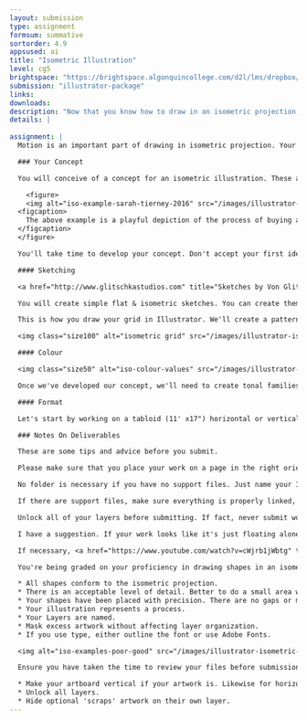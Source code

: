```yaml
---
layout: submission
type: assignment
formsum: summative
sortorder: 4.9
appsused: ai
title: "Isometric Illustration"
level: cg5
brightspace: "https://brightspace.algonquincollege.com/d2l/lms/dropbox/user/folder_submit_files.d2l?db=456565&grpid=0&isprv=0&bp=0&ou=463723"
submission: "illustrator-package"
links: 
downloads:
description: "Now that you know how to draw in an isometric projection, you'll illustrate a process with characters in it."
details: |
  
assignment: |
  Motion is an important part of drawing in isometric projection. Your assignment is to illustrate a process. As long as there's a start and a finish to your idea, your concept is a go.

  ### Your Concept

  You will conceive of a concept for an isometric illustration. These are the criteria. The theme must be obvious to a majority of people. Your illustration needs to explain a process. It can be composed of on object, like a complex space station, or it can be a scene with multiple objects.

    <figure>
    <img alt="iso-example-sarah-tierney-2016" src="/images/illustrator-isometric-illustration/iso-example-sarah-tierney-2016.jpg">
  <figcaption>
    The above example is a playful depiction of the process of buying a cake. by Sarah Tierney, 2016
  </figcaption>
  </figure>

  You'll take time to develop your concept. Don't accept your first idea. Save it and come up with more of them. Once you have a good list, then you can choose from those to have something which will really produce winning final artwork.

  #### Sketching

  <a href="http://www.glitschkastudios.com" title="Sketches by Von Glitschka" target="_blank"><img alt="iso-sketches" src="/images/illustrator-isometric-illustration/iso-sketches.jpg"></a>

  You will create simple flat & isometric sketches. You can create them in pieces or complete in an isometric view on a grid. You need to figure out what you're going to draw and how you're going to do it. Individual objects can be broken into their constituant parts and scenes can be drawn in isometric view on your grid.

  This is how you draw your grid in Illustrator. We'll create a pattern with the grid to easily cover a whole page.

  <img class="size100" alt="isometric grid" src="/images/illustrator-isometric-illustration/iso-grid.svg">

  #### Colour

  <img class="size50" alt="iso-colour-values" src="/images/illustrator-isometric-illustration/iso-colour-values.jpg">

  Once we've developed our concept, we'll need to create tonal families for objects in our scene.

  #### Format

  Let's start by working on a tabloid (11' x17") horizontal or vertical artboard.

  ### Notes On Deliverables

  These are some tips and advice before you submit.

  Please make sure that you place your work on a page in the right orientation relative to your artwork. If the overall shape of it is vertical, then go portrait. Same goes for horizontal/landscape.

  No folder is necessary if you have no support files. Just name your Illustrator document, zip it and submit.

  If there are support files, make sure everything is properly linked, then use the Package function to collect files. Double-check the folder before you submit. Errors and/or omissions will cost you points. If you've packaged, name both the package folder and the Illustrator document as directed above.

  Unlock all of your layers before submitting. If fact, never submit work to anyone with locked layers unless you have specific reasons for locking something. I am going to pick your work apart, so don't make me go through the extra steps of having to unlock everything. Make sure your layers are named. Remember, in Illustrator, Layers can nest. If necessary, create a new layer, then drag existing layers into that new top layer. It cleans things up. We want this to be a tidy client-presentable file.

  I have a suggestion. If your work looks like it's just floating alone on the page, you can add a coloured background. Also, you could add a title and a short paragraph of text. This could be anything text about your illustration. It doesn't need to be long. I don't want this to take a lot of time. Just make sure it's well written and error-free. This isn't a requirement, but based on the excellent work I've seen to date, you guys are doing a great job on this. I'd like to show these around. A 'complete' layout will be even more impressive.

  If necessary, <a href="https://www.youtube.com/watch?v=cWjrb1jWbtg" title="Mask artwork without losing layers in Illustrator" target="_blank">mask artwork which exceeds the page</a>. Dont leave any artwork just bleeding off the page. Mask it.

  You're being graded on your proficiency in drawing shapes in an isometric projection. Here's what matters:

  * All shapes conform to the isometric projection.
  * There is an acceptable level of detail. Better to do a small area with more detail than a large environment with little detail.
  * Your shapes have been placed with precision. There are no gaps or misaligned objects.
  * Your illustration represents a process.
  * Your Layers are named.
  * Mask excess artwork without affecting layer organization.
  * If you use type, either outline the font or use Adobe Fonts.

  <img alt="iso-examples-poor-good" src="/images/illustrator-isometric-illustration/isometric-examples-good-poor.jpg">

  Ensure you have taken the time to review your files before submission. You will lose marks for errors and/or omissions.

  * Make your artboard vertical if your artwork is. Likewise for horizontal.
  * Unlock all layers.
  * Hide optional 'scraps' artwork on their own layer.
---
```

